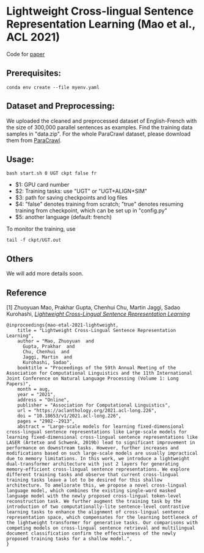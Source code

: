 # Lightweight Cross-lingual Sentence Representation Learning (Mao et al., ACL 2021)
Code for [paper](https://aclanthology.org/2021.acl-long.226.pdf)

## Prerequisites:
```
conda env create --file myenv.yaml
```

## Dataset and Preprocessing:
We uploaded the cleaned and preprocessed dataset of English-French with the size of 300,000 parallel sentences as examples.
Find the training data samples in "data.zip".
For the whole ParaCrawl dataset, please download them from [ParaCrawl](https://opus.nlpl.eu/ParaCrawl-v5.php).

## Usage:
```
bash start.sh 0 UGT ckpt false fr
```
- $1: GPU card number
- $2: Training tasks: use "UGT" or "UGT+ALIGN+SIM"
- $3: path for saving checkpoints and log files
- $4: "false" denotes training from scratch; "true" denotes resuming training from checkpoint, which can be set up in "config.py"
- $5: another language (default: french)

To monitor the training, use
```
tail -f ckpt/UGT.out
```

## Others
We will add more details soon.

## Reference
[1] Zhuoyuan Mao, Prakhar Gupta, Chenhui Chu, Martin Jaggi, Sadao Kurohashi, [*Lightweight Cross-Lingual Sentence Representation Learning*](https://aclanthology.org/2021.acl-long.226/)

```
@inproceedings{mao-etal-2021-lightweight,
    title = "Lightweight Cross-Lingual Sentence Representation Learning",
    author = "Mao, Zhuoyuan  and
      Gupta, Prakhar  and
      Chu, Chenhui  and
      Jaggi, Martin  and
      Kurohashi, Sadao",
    booktitle = "Proceedings of the 59th Annual Meeting of the Association for Computational Linguistics and the 11th International Joint Conference on Natural Language Processing (Volume 1: Long Papers)",
    month = aug,
    year = "2021",
    address = "Online",
    publisher = "Association for Computational Linguistics",
    url = "https://aclanthology.org/2021.acl-long.226",
    doi = "10.18653/v1/2021.acl-long.226",
    pages = "2902--2913",
    abstract = "Large-scale models for learning fixed-dimensional cross-lingual sentence representations like Large-scale models for learning fixed-dimensional cross-lingual sentence representations like LASER (Artetxe and Schwenk, 2019b) lead to significant improvement in performance on downstream tasks. However, further increases and modifications based on such large-scale models are usually impractical due to memory limitations. In this work, we introduce a lightweight dual-transformer architecture with just 2 layers for generating memory-efficient cross-lingual sentence representations. We explore different training tasks and observe that current cross-lingual training tasks leave a lot to be desired for this shallow architecture. To ameliorate this, we propose a novel cross-lingual language model, which combines the existing single-word masked language model with the newly proposed cross-lingual token-level reconstruction task. We further augment the training task by the introduction of two computationally-lite sentence-level contrastive learning tasks to enhance the alignment of cross-lingual sentence representation space, which compensates for the learning bottleneck of the lightweight transformer for generative tasks. Our comparisons with competing models on cross-lingual sentence retrieval and multilingual document classification confirm the effectiveness of the newly proposed training tasks for a shallow model.",
}
```
